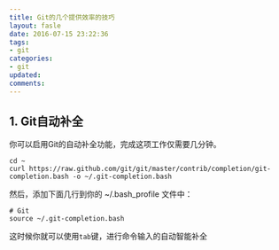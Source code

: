 ```yaml
---
title: Git的几个提供效率的技巧
layout: fasle
date: 2016-07-15 23:22:36
tags: 
- git
categories: 
- git
updated:
comments:
---
```


## 1. Git自动补全
你可以启用Git的自动补全功能，完成这项工作仅需要几分钟。
````shell
cd ~
curl https://raw.github.com/git/git/master/contrib/completion/git-completion.bash -o ~/.git-completion.bash
````
然后，添加下面几行到你的 ~/.bash_profile 文件中：
````
# Git
source ~/.git-completion.bash
````
这时候你就可以使用`tab`键，进行命令输入的自动智能补全




